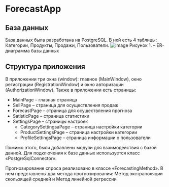 # ForecastApp
## База данных
База данных была разработана на PostgreSQL. 
В ней есть 4 таблицы: Категории, Продукты, Продажи, Пользователи.
![image](https://user-images.githubusercontent.com/71017226/210221216-13c1a9fd-d9b3-4293-9d83-11d09188c87e.png)
Рисунок 1. – ER-диаграмма базы данных
## Структура приложения
В приложении три окна (window): главное (MainWindow), окно регистрации (RegistrationWindow) и окно авторизации (AuthorizationWindow). 
Также в приложении есть страницы:
*	MainPage – главная страница
*	SellPage – страница для осуществления продаж
*	ForecastPage – страница для осуществления прогноза
*	SatisticPage – страница статистики
*	SettingsPage – страницы настроек
	- 	CategorySettingsaPage – страница настройки категории
	- ProductSettingsPage – страница настройки категории
	- ProfileSettingsPage – страница информации о пользователи

Помимо этого, были добавлены модули для взаимодействия с базой данной. 
Для подключения к базе данных используется класс «PostgreSqlConnector». 

Прогнозирование спроса реализовано в классе «ForecastingMethod». В нем представлены два метода прогнозирования: Метод экстраполяции скользящей средней и Метод линейной регрессии

